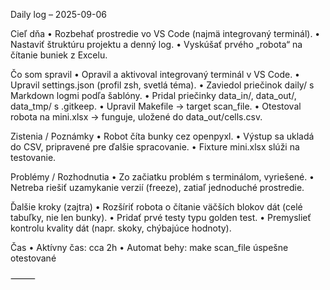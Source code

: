 Daily log – 2025-09-06

Cieľ dňa
	•	Rozbehať prostredie vo VS Code (najmä integrovaný terminál).
	•	Nastaviť štruktúru projektu a denný log.
	•	Vyskúšať prvého „robota“ na čítanie buniek z Excelu.

Čo som spravil
	•	Opravil a aktivoval integrovaný terminál v VS Code.
	•	Upravil settings.json (profil zsh, svetlá téma).
	•	Zaviedol priečinok daily/ s Markdown logmi podľa šablóny.
	•	Pridal priečinky data_in/, data_out/, data_tmp/ s .gitkeep.
	•	Upravil Makefile → target scan_file.
	•	Otestoval robota na mini.xlsx → funguje, uložené do data_out/cells.csv.

Zistenia / Poznámky
	•	Robot číta bunky cez openpyxl.
	•	Výstup sa ukladá do CSV, pripravené pre ďalšie spracovanie.
	•	Fixture mini.xlsx slúži na testovanie.

Problémy / Rozhodnutia
	•	Zo začiatku problém s terminálom, vyriešené.
	•	Netreba riešiť uzamykanie verzií (freeze), zatiaľ jednoduché prostredie.

Ďalšie kroky (zajtra)
	•	Rozšíriť robota o čítanie väčších blokov dát (celé tabuľky, nie len bunky).
	•	Pridať prvé testy typu golden test.
	•	Premyslieť kontrolu kvality dát (napr. skoky, chýbajúce hodnoty).

Čas
	•	Aktívny čas: cca 2h
	•	Automat behy: make scan_file úspešne otestované

⸻

